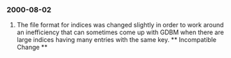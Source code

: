 ### 2000\-08\-02

1. The file format for indices was changed slightly in order to work
 around an inefficiency that can sometimes come up with GDBM when
 there are large indices having many entries with the same key.
 \*\* Incompatible Change \*\*



